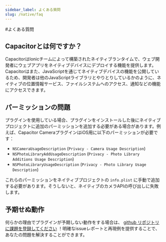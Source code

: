```yaml
---
sidebar_label: よくある質問
slug: /native/faq
---
```


#よくある質問

## Capacitorとは何ですか？

CapacitorはIonicチームによって構築されたネイティブランタイムで、ウェブ開発者にウェブアプリをネイティブデバイスにデプロイする機能を提供します。Capacitorはまた、JavaScriptを通じてネイティブデバイスの機能を公開しているため、開発者は他のJavaScriptライブラリとやりとりしているかのように、ネイティブの位置情報サービス、ファイルシステムへのアクセス、通知などの機能にアクセスできます。

## パーミッションの問題

プラグインを使用している場合、プラグインをインストールした後にネイティブプロジェクトに追加のパーミッションを追加する必要がある場合があります。例えば、Capacitor CameraプラグインはiOS用に以下のパーミッションが必要です：

- `NSCameraUsageDescription` (`Privacy - Camera Usage Description`)
- `NSPhotoLibraryAddUsageDescription` (`Privacy - Photo Library Additions Usage Description`)
- `NSPhotoLibraryUsageDescription` (`Privacy - Photo Library Usage Description`)

これらのパーミッションをネイティブプロジェクトの `info.plist` に手動で追加する必要があります。そうしないと、ネイティブのカメラAPIの呼び出しに失敗します。

## 予期せぬ動作

何らかの理由でプラグインが予期しない動作をする場合は、 [github リポジトリに課題を登録してください](https://github.com/ionic-team/capacitor-plugins) ！明確なissueレポートと再現例を提供することで、あなたの問題を解決することができます。
